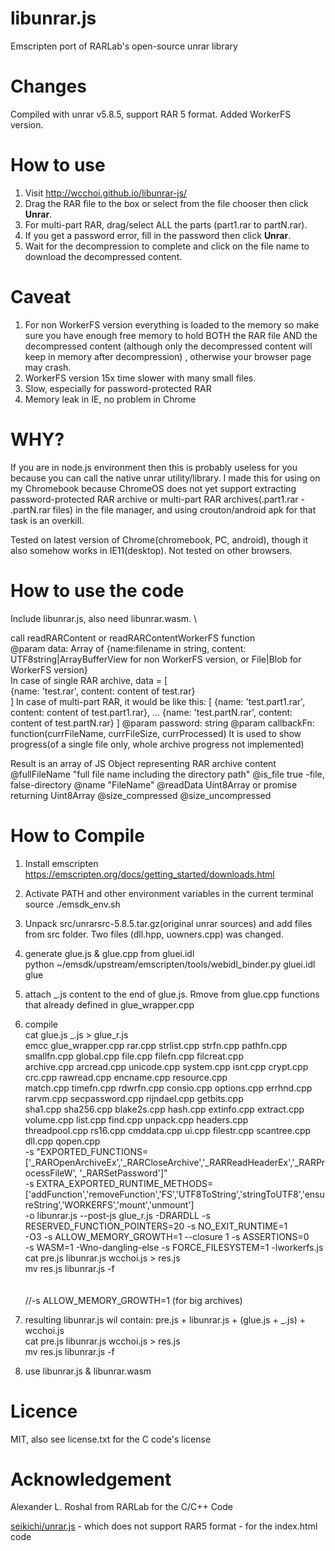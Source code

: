 libunrar.js
===========

Emscripten port of RARLab's open-source unrar library

# Changes
Compiled with unrar v5.8.5, support RAR 5 format.
Added WorkerFS version.

# How to use
1. Visit http://wcchoi.github.io/libunrar-js/
2. Drag the RAR file to the box or select from the file chooser then click **Unrar**. 
3. For multi-part RAR, drag/select ALL the parts (part1.rar to partN.rar). 
4. If you get a password error, fill in the password then click **Unrar**. 
5. Wait for the decompression to complete and click on the file name to download the decompressed content.

# Caveat
1. For non WorkerFS version everything is loaded to the memory so make sure you have enough free memory to hold BOTH the RAR file AND the decompressed content (although only the decompressed content will keep in memory after decompression) , otherwise your browser page may crash.
2. WorkerFS version 15x time slower with many small files.
2. Slow, especially for password-protected RAR
3. Memory leak in IE, no problem in Chrome

# WHY?
If you are in node.js environment then this is probably useless for you because you can call the native unrar utility/library. I made this for using on my Chromebook because ChromeOS does not yet support extracting password-protected RAR archive or multi-part RAR archives(.part1.rar - .partN.rar files) in the file manager, and using crouton/android apk for that task is an overkill.

Tested on latest version of Chrome(chromebook, PC, android), though it also somehow works in IE11(desktop). Not tested on other browsers.

# How to use the code
Include libunrar.js, also need libunrar.wasm. \

call readRARContent or readRARContentWorkerFS function \
 @param data: Array of {name:filename in string, content: UTF8string|ArrayBufferView for non WorkerFS version, or File|Blob for WorkerFS version} \
 In case of single RAR archive, data = [ \
 {name: 'test.rar', content: content of test.rar} \
 ] 
 In case of multi-part RAR, it would be like this:
 [
 {name: 'test.part1.rar', content: content of test.part1.rar},
 ...
 {name: 'test.partN.rar', content: content of test.partN.rar}
 ]
 @param password: string
 @param callbackFn: function(currFileName, currFileSize, currProcessed)
 It is used to show progress(of a single file only, whole archive progress not implemented)

 Result is an array of JS Object representing RAR archive content
 @fullFileName "full file name including the directory path"
 @is_file true -file, false-directory
 @name "FileName"
 @readData Uint8Array or promise returning Uint8Array
 @size_compressed
 @size_uncompressed



# How to Compile
1. Install emscripten   https://emscripten.org/docs/getting_started/downloads.html

2. Activate PATH and other environment variables in the current terminal \
source ./emsdk_env.sh

3. Unpack src/unrarsrc-5.8.5.tar.gz(original unrar sources) and add files from src folder. Two files (dll.hpp, uowners.cpp) was changed.

4. generate glue.js & glue.cpp from gluei.idl \
python ~/emsdk/upstream/emscripten/tools/webidl_binder.py gluei.idl glue

5. attach _.js content to the end of glue.js. Rmove from glue.cpp functions that already defined in glue_wrapper.cpp

6. compile \
cat glue.js _.js > glue_r.js \
emcc glue_wrapper.cpp rar.cpp strlist.cpp strfn.cpp pathfn.cpp smallfn.cpp global.cpp file.cpp filefn.cpp filcreat.cpp \
archive.cpp arcread.cpp unicode.cpp system.cpp isnt.cpp crypt.cpp crc.cpp rawread.cpp encname.cpp resource.cpp \
match.cpp timefn.cpp rdwrfn.cpp consio.cpp options.cpp errhnd.cpp rarvm.cpp secpassword.cpp rijndael.cpp getbits.cpp \
sha1.cpp sha256.cpp blake2s.cpp hash.cpp extinfo.cpp extract.cpp volume.cpp list.cpp find.cpp unpack.cpp headers.cpp \
threadpool.cpp rs16.cpp cmddata.cpp ui.cpp filestr.cpp scantree.cpp dll.cpp qopen.cpp \
-s "EXPORTED_FUNCTIONS=['_RAROpenArchiveEx','_RARCloseArchive','_RARReadHeaderEx','_RARProcessFileW', '_RARSetPassword']" \
-s EXTRA_EXPORTED_RUNTIME_METHODS=['addFunction','removeFunction','FS','UTF8ToString','stringToUTF8','ensureString','WORKERFS','mount','unmount'] \
-o libunrar.js  --post-js glue_r.js -DRARDLL -s RESERVED_FUNCTION_POINTERS=20 -s NO_EXIT_RUNTIME=1  \
-O3 -s ALLOW_MEMORY_GROWTH=1 --closure 1 -s ASSERTIONS=0 \
-s WASM=1 -Wno-dangling-else -s FORCE_FILESYSTEM=1 -lworkerfs.js \
cat pre.js libunrar.js wcchoi.js > res.js \
mv res.js libunrar.js -f \
\
\
//-s ALLOW_MEMORY_GROWTH=1 (for big archives)

7. resulting libunrar.js wil contain:  pre.js + libunrar.js + (glue.js + _.js) + wcchoi.js \
cat pre.js libunrar.js wcchoi.js > res.js \
mv res.js libunrar.js -f

8. use  libunrar.js & libunrar.wasm

# Licence
MIT, also see license.txt for the C code's license

# Acknowledgement
Alexander L. Roshal from RARLab for the C/C++ Code

[seikichi/unrar.js](https://github.com/seikichi/unrar.js) - which does not support RAR5 format - for the index.html code
